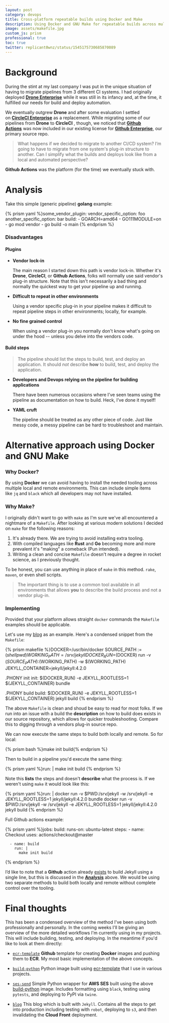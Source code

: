 ```yaml
---
layout: post
category: devops
title: Cross-platform repeatable builds using Docker and Make
description: Using Docker and GNU Make for repeatable builds across multiple platforms
image: assets/makefile.jpg
custom_js: prism
professional: true
toc: true
twitter: replicant0wnz/status/1545175730685870089
---
```


# Background

During the stint at my last company I was put in the unique situation of having 
to migrate pipelines from 3 different CI systems. I had originally 
deployed **[Drone Enterprise](https://drone.io/)** while it was still in its 
infancy and, at the time, it fulfilled our needs for build and deploy 
automation.

We eventually outgrew **Drone** and after some evaluation I settled 
on **[CircleCI Enterprise](https://circleci.com/)** as a replacement. While 
migrating some of our pipelines from **Drone** to **CircleCI** , though, we 
noticed that **[Github Actions](https://github.com/features/actions)** was now 
included in our existing license for **[Github 
Enterprise](https://github.com/enterprise)**, our primary source repo.

> What happens if we decided to migrate to another CI/CD system? I’m going to 
> have to migrate from one system's plug-in structure to another. Can I simplify 
> what the builds and deploys look like from a local and automated perspective?

**Github Actions** was the platform (for the time) we eventually stuck with.

# Analysis 

Take this simple (generic pipeline) **golang** example:

{% prism yaml %}some_vendor_plugin:
    vendor_specific_option: foo
    another_specific_option: bar
    build:
      - GOARCH=amd64
      - GO111MODULE=on
      - go mod vendor
      - go build -o main
{% endprism %}

### Disadvantages
#### Plugins

* **Vendor lock-in**

    The main reason I started down this path is vendor lock-in. Whether it's 
    **Drone**, **CircleCI**, or **Github Actions**, folks will normally use said 
    vendor's plug-in structure. Note that this isn't necessarily a bad thing and 
    normally the quickest way to get your pipeline up and running.

* **Difficult to repeat in other environments**

    Using a vendor specific plug-in in your pipeline makes it difficult to 
    repeat pipeline steps in other environments; locally, for example.

* **No fine grained control**

    When using a vendor plug-in you normally don't know what's going on under 
    the hood -- unless you delve into the vendors code.

#### Build steps

> The pipeline should list the steps to build, test, and deploy an application. 
> It should _not_ describe **how** to build, test, and deploy the application.

* **Developers and Devops relying on the pipeline for building applications**

    There have been numerous occasions where I’ve seen teams using the pipeline 
    as documentation on how to build. Heck, I’ve done it myself!

* **YAML cruft**

    The pipeline should be treated as any other piece of code. Just like messy 
    code, a messy pipeline can be hard to troubleshoot and maintain.

# Alternative approach using Docker and GNU Make

### Why Docker?

By using **Docker** we can avoid having to install the needed tooling across 
multiple local and remote environments. This can include simple items like `jq` 
and `black` which all developers may not have installed.

### Why Make?

I originally didn't want to go with `make` as I'm sure we've all encountered a 
nightmare of a `Makefile`. After looking at various modern solutions I decided 
on `make` for the following reasons:

1. It's already there. We are trying to avoid installing extra tooling.
2. With compiled languages like **Rust** and **Go** becoming more and more 
   prevalent it's "making" a comeback (Pun intended).
3. Writing a clean and concise `Makefile` doesn't require a degree in rocket 
   science, as I previously thought.

To be honest, you can use anything in place of `make` in this method. `rake`, 
`maven`, or even shell scripts.

> The important thing is to use a common tool available in all environments that 
> allows **you** to describe the build process and not a vendor plug-in.

### Implementing

Provided that your platform allows straight `docker` commands the `Makefile` 
examples should be applicable.

Let's use my [blog](https://github.com/replicant0wnz/blog) as an example. Here's 
a condensed snippet from the `Makefile`:

{% prism makefile %}DOCKER=/usr/bin/docker
SOURCE_PATH := $(shell pwd)
WORKING_PATH=/srv/jekyll
DOCKER_RUN=$(DOCKER) run -v $(SOURCE_PATH):$(WORKING_PATH) -w $(WORKING_PATH)
JEKYLL_CONTAINER=jekyll/jekyll:4.2.0

.PHONY init
init:
	$(DOCKER_RUN) -e JEKYLL_ROOTLESS=1 $(JEKYLL_CONTAINER) bundle

.PHONY build
build:
	$(DOCKER_RUN) -e JEKYLL_ROOTLESS=1 $(JEKYLL_CONTAINER) jekyll build
{% endprism %}

The above `Makefile` is clean and shoud be easy to read for most folks. If we 
run into an issue with a build the **description** on how to build does exists 
in our source repository, which allows for quicker troubleshooting. Compare this 
to digging through a vendors plug-in source repo.

We can now execute the same steps to build both locally and remote.  So for 
local:

{% prism bash %}make init build{% endprism %}

Then to build in a pipeline you'd execute the same thing:

{% prism yaml %}run: |
    make init build
{% endprism %}

Note this **lists** the steps and doesn't **describe** what the process is.  If 
we weren't using `make` it would look like this:

{% prism yaml %}run: |
    docker run -v $PWD:/srv/jekyll -w /srv/jekyll -e JEKYLL_ROOTLESS=1 jekyll/jekyll:4.2.0 bundle
    docker run -v $PWD:/srv/jekyll -w /srv/jekyll -e JEKYLL_ROOTLESS=1 jekyll/jekyll:4.2.0 jekyll build
{% endprism %}

Full Github actions example:

{% prism yaml %}jobs:
  build:
    runs-on: ubuntu-latest
    steps:
      - name: Checkout
        uses: actions/checkout@master

      - name: build
        run: |
          make init build
{% endprism %}

I’d like to note that a **Github** action 
already [exists](https://github.com/marketplace/actions/build-jekyll) to build 
Jekyll using a single line, but this is discussed in 
the [**Analysis**](#analysis) above.  We would be using two separate methods to 
build both locally and remote without complete control over the tooling.

# Final thoughts

This has been a condensed overview of the method I've been using both 
professionally and personally. In the coming weeks I'll be giving an overview of 
the more detailed workflows I'm currently using in my projects. This will 
include building, testing, and deploying. In the meantime if you'd like to look 
at them directly:

* [`ecr-template`](https://github.com/replicant0wnz/ecr-template) **Github** 
    template for creating **Docker** images and pushing them to **ECR**. My most 
    basic implementation of the above concepts.

* [`build-python`](https://github.com/replicant0wnz/build-python) Python image 
    built using [ecr-template](https://github.com/replicant0wnz/ecr-template) 
    that I use in various projects. 

* [`ses-send`](https://github.com/replicant0wnz/ses-send) Simple Python wrapper 
    for **AWS SES** built using the above 
    [build-python](https://github.com/replicant0wnz/build-python) image.
    Includes formatting using `black`, testing using `pytests`, and deploying to 
    PyPI via `twine`.

* [`blog`](https://github.com/replicant0wnz/blog) This blog which is built with 
    `Jekyll`. Contains all the steps to get into production including testing 
    with `robot`, deploying to `s3`, and then invalidating the **Cloud Front** 
    deployment. 
